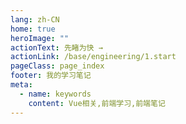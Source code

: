```yaml
---
lang: zh-CN
home: true
heroImage: ""
actionText: 先睹为快 →
actionLink: /base/engineering/1.start
pageClass: page_index
footer: 我的学习笔记
meta:
  - name: keywords
    content: Vue相关,前端学习,前端笔记
---
```

<template>
  <div class="cont">
    <div id="large-header" class="large-header"></div>
    <div class="features">
      <div class="feature">
        <h2><a href="/Web-Vue/base/engineering/1.start.html">Vue的工程化</a></h2> 
        <p>掌握Vue组件间的多种通信方式及数据同步 渲染函数及jsx高阶应用 vue-cli3、vuex、vue-router</p>
      </div>
      <div class="feature">
        <h2><a href="/Web-Vue/base/project/1.configure.html">Vue功能模块</a></h2> 
        <p>掌握一般项目中的配置、登录、权限认证、单元测试、国际化、富文本、上传下载等常见功能</p>
      </div>
      <div class="feature">
        <h2><a href="/Web-Vue/senior/component/1.recursionAndDynamics.html">Vue组件开发</a></h2> 
        <p>组件设计思路，组件编写工作流搭建 从0编写复杂组件之异步级联组件 单元测试编写及组件的发布</p>
      </div>
      <div class="feature">
        <h2><a href="/Web-Vue/base/engineering/1.start.html">Vue优化和服务器布署</a></h2> 
        <p>Vue优化预渲染、骨架屏、服务端渲染 使用typescript构建vue应用 Docker + nginx实现vue的布署和持续集成</p>
      </div>
      <div class="feature">
        <h2><a href="/Web-Vue/source/vue2/inde.html">Vue2.0源码实现</a></h2> 
        <p>Vue/cli原理、Vue2.0原理剖析、Vue-router原理剖析、Vuex原理剖析 </p>
      </div>
      <div class="feature">
        <h2><a href="/Web-Vue/base/engineering/1.start.html">Vue3.0源码实现</a></h2> 
        <p>Vue/cli原理、Vue3.0原理剖析、Vue-router、Vuex源码实现</p>
      </div>
      <div class="feature">
        <h2><a href="https://github.com/zhoubichuan/order-vue.git">点餐系统</a></h2> 
        <p>前端使用Vue2.0开发，主要包含登陆模块、点餐模块</p>
      </div>
      <div class="feature">
        <h2><a href="https://github.com/zhoubichuan/resume-vue.git">我的简历</a></h2> 
        <p>Vue2.0结合TypeScript，一个标准的模版工程，包含相关Webpack的配置，基本功能的封装</p>
      </div>
      <div class="feature">
        <h2><a href="https://github.com/zhoubichuan/Web-ElementUI.git">ElementUI组件</a></h2> 
        <p>使用Vue2.0结合ElementUI风格，开发出类似的前端组件</p>
      </div>
    </div>
  </div>
</template>